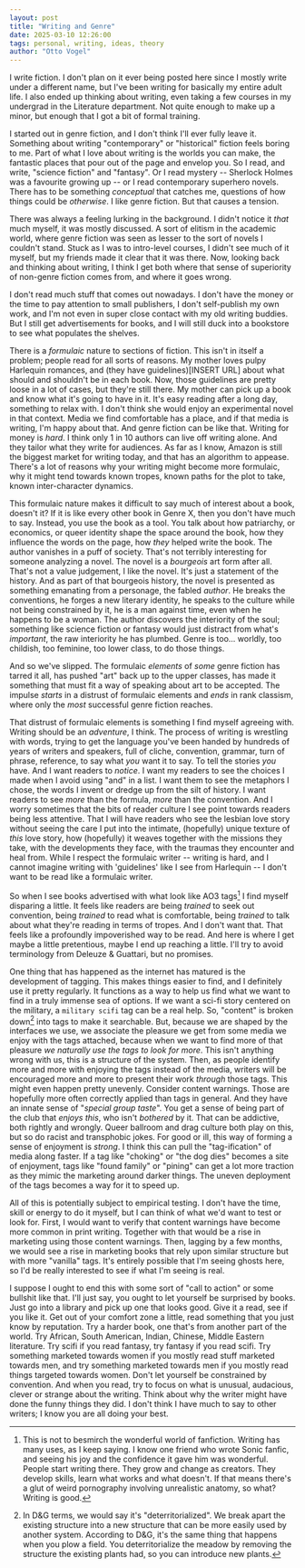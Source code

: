```yaml
---
layout: post
title: "Writing and Genre"
date: 2025-03-10 12:26:00
tags: personal, writing, ideas, theory
author: "Otto Vogel"
---
```


I write fiction. I don't plan on it ever being posted here since I mostly write under a different name, but I've been writing for basically my entire adult life. I also ended up thinking about writing, even taking a few courses in my undergrad in the Literature department. Not quite enough to make up a minor, but enough that I got a bit of formal training.

I started out in genre fiction, and I don't think I'll ever fully leave it. Something about writing "contemporary" or "historical" fiction feels boring to me. Part of what I love about writing is the worlds you can make, the fantastic places that pour out of the page and envelop you. So I read, and write, "science fiction" and "fantasy". Or I read mystery -- Sherlock Holmes was a favourite growing up -- or I read contemporary superhero novels. There has to be something _conceptual_ that catches me, questions of how things could be _otherwise_. I like genre fiction. But that causes a tension.

There was always a feeling lurking in the background. I didn't notice it _that_ much myself, it was mostly discussed. A sort of elitism in the academic world, where genre fiction was seen as lesser to the sort of novels I couldn't stand. Stuck as I was to intro-level courses, I didn't see much of it myself, but my friends made it clear that it was there. Now, looking back and thinking about writing, I think I get both where that sense of superiority of non-genre fiction comes from, and where it goes wrong.

I don't read much stuff that comes out nowadays. I don't have the money or the time to pay attention to small publishers, I don't self-publish my own work, and I'm not even in super close contact with my old writing buddies. But I still get advertisements for books, and I will still duck into a bookstore to see what populates the shelves.

There is a _formulaic_ nature to sections of fiction. This isn't in itself a problem; people read for all sorts of reasons. My mother loves pulpy Harlequin romances, and (they have guidelines)[INSERT URL] about what should and shouldn't be in each book. Now, those guidelines are pretty loose in a lot of cases, but they're still there. My mother can pick up a book and know what it's going to have in it. It's easy reading after a long day, something to relax with. I don't think she would enjoy an experimental novel in that context. Media we find comfortable has a place, and if that media is writing, I'm happy about that. And genre fiction can be like that. Writing for money is _hard_. I think only 1 in 10 authors can live off writing alone. And they tailor what they write for audiences. As far as I know, Amazon is still the biggest market for writing today, and that has an algorithm to appease. There's a lot of reasons why your writing might become more formulaic, why it might tend towards known tropes, known paths for the plot to take, known inter-character dynamics.

This formulaic nature makes it difficult to say much of interest about a book, doesn't it? If it is like every other book in Genre X, then you don't have much to say. Instead, you use the book as a tool. You talk about how patriarchy, or economics, or queer identity shape the space around the book, how they influence the words on the page, how _they_ helped write the book. The author vanishes in a puff of society. That's not terribly interesting for someone analyzing a novel. The novel is a _bourgeois_ art form after all. That's not a value judgement, I like the novel. It's just a statement of the history. And as part of that bourgeois history, the novel is presented as something emanating from a personage, the fabled _author_. He breaks the conventions, he forges a new literary identity, he speaks to the culture while not being constrained by it, he is a man against time, even when he happens to be a woman. The author discovers the interiority of the soul; something like science fiction or fantasy would just distract from what's _important_, the raw interiority he has plumbed. Genre is too... worldly, too childish, too feminine, too lower class, to do those things.

And so we've slipped. The formulaic _elements_ of _some_ genre fiction has tarred it all, has pushed "art" back up to the upper classes, has made it something that must fit a way of speaking about art to be accepted. The impulse _starts_ in a distrust of formulaic elements and _ends_ in rank classism, where only the _most_ successful genre fiction reaches.

That distrust of formulaic elements is something I find myself agreeing with. Writing should be an _adventure_, I think. The process of writing is wrestling with words, trying to get the language you've been handed by hundreds of years of writers and speakers, full of cliche, convention, grammar, turn of phrase, reference, to say what _you_ want it to say. To tell the stories _you_ have. And I want readers to _notice_. I want my readers to see the choices I made when I avoid using "and" in a list. I want them to see the metaphors I chose, the words I invent or dredge up from the silt of history. I want readers to see _more_ than the formula, _more_ than the convention. And I worry sometimes that the bits of reader culture I see point towards readers being less attentive. That I will have readers who see the lesbian love story without seeing the care I put into the intimate, (hopefully) unique texture of _this_ love story, how (hopefully) it weaves together with the missions they take, with the developments they face, with the traumas they encounter and heal from. While I respect the formulaic writer -- writing is hard, and I cannot imagine writing with 'guidelines' like I see from Harlequin -- I don't want to be read like a formulaic writer.

So when I see books advertised with what look like AO3 tags[^fanfic] I find myself disparing a little. It feels like readers are being _trained_ to seek out convention, being _trained_ to read what is comfortable, being _trained_ to talk about what they're reading in terms of tropes. And I don't want that. That feels like a profoundly impoverished way to be read. And here is where I get maybe a little pretentious, maybe I end up reaching a little. I'll try to avoid terminology from Deleuze & Guattari, but no promises. 

One thing that has happened as the internet has matured is the development of tagging. This makes things easier to find, and I definitely use it pretty regularly. It functions as a way to help us find what we want to find in a truly immense sea of options. If we want a sci-fi story centered on the military, a `military scifi` tag can be a real help. So, "content" is broken down[^or_deterr] into tags to make it searchable. But, because we are shaped by the interfaces we use, we associate the pleasure we get from some media we enjoy with the tags attached, because when we want to find more of that pleasure *we naturally use the tags to look for more*. This isn't anything wrong with us, this is a structure of the system. Then, as people identify more and more with enjoying the tags instead of the media, writers will be encouraged more and more to present their work *through* those tags. This might even happen pretty unevenly. Consider content warnings. Those are hopefully more often correctly applied than tags in general. And they have an innate sense of "*special group taste*". You get a sense of being part of the club that *enjoys this*, who isn't *bothered* by it. That can be addictive, both rightly and wrongly. Queer ballroom and drag culture both play on this, but so do racist and transphobic jokes. For good or ill, this way of forming a sense of enjoyment is *strong*. I think this can pull the "tag-ification" of media along faster. If a tag like "choking" or "the dog dies" becomes a site of enjoyment, tags like "found family" or "pining" can get a lot more traction as they mimic the marketing around darker things. The uneven deployment of the tags becomes a way for it to speed up.

All of this is potentially subject to empirical testing. I don't have the time, skill or energy to do it myself, but I can think of what we'd want to test or look for. First, I would want to verify that content warnings have become more common in print writing. Together with that would be a rise in marketing using those content warnings. Then, lagging by a few months, we would see a rise in marketing books that rely upon similar structure but with more "vanilla" tags. It's entirely possible that I'm seeing ghosts here, so I'd be really interested to see if what I'm seeing is real.

I suppose I ought to end this with some sort of "call to action" or some bullshit like that. I'll just say, you ought to let yourself be surprised by books. Just go into a library and pick up one that looks good. Give it a read, see if you like it. Get out of your comfort zone a little, read something that you just know by reputation. Try a harder book, one that's from another part of the world. Try African, South American, Indian, Chinese, Middle Eastern literature. Try scifi if you read fantasy, try fantasy if you read scifi. Try something marketed towards women if you mostly read stuff marketed towards men, and try something marketed towards men if you mostly read things targeted towards women. Don't let yourself be constrained by convention. And when you read, try to focus on what is unusual, audacious, clever or strange about the writing. Think about why the writer might have done the funny things they did. I don't think I have much to say to other writers; I know you are all doing your best. 


[^or_deterr]: In D&G terms, we would say it's "deterritorialized". We break apart the existing structure into a new structure that can be more easily used by another system. According to D&G, it's the same thing that happens when you plow a field. You deterritorialize the meadow by removing the structure the existing plants had, so you can introduce new plants.


[^fanfic]: This is not to besmirch the wonderful world of fanfiction. Writing has many uses, as I keep saying. I know one friend who wrote Sonic fanfic, and seeing his joy and the confidence it gave him was wonderful. People start writing there. They grow and change as creators. They develop skills, learn what works and what doesn't. If that means there's a glut of weird pornography involving unrealistic anatomy, so what? Writing is good. 

